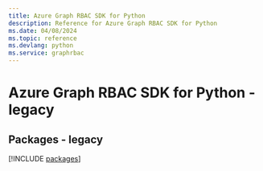 ```yaml
---
title: Azure Graph RBAC SDK for Python
description: Reference for Azure Graph RBAC SDK for Python
ms.date: 04/08/2024
ms.topic: reference
ms.devlang: python
ms.service: graphrbac
---
```

# Azure Graph RBAC SDK for Python - legacy
## Packages - legacy
[!INCLUDE [packages](graph-rbac-index.md)]